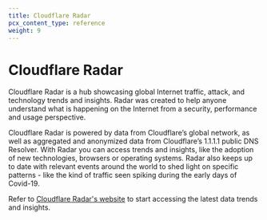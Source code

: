 ```yaml
---
title: Cloudflare Radar
pcx_content_type: reference
weight: 9
---
```


# Cloudflare Radar

Cloudflare Radar is a hub showcasing global Internet traffic, attack, and technology trends and insights. Radar was created to help anyone understand what is happening on the Internet from a security, performance and usage perspective.

Cloudflare Radar is powered by data from Cloudflare’s global network, as well as aggregated and anonymized data from Cloudflare’s 1.1.1.1 public DNS Resolver. With Radar you can access trends and insights, like the adoption of new technologies, browsers or operating systems. Radar also keeps up to date with relevant events around the world to shed light on specific patterns - like the kind of traffic seen spiking during the early days of Covid-19.

Refer to [Cloudflare Radar's website](https://radar.cloudflare.com/) to start accessing the latest data trends and insights.